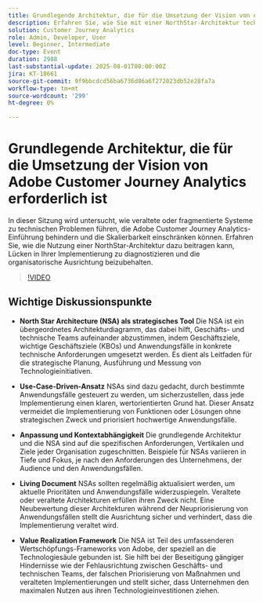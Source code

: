 ```yaml
---
title: Grundlegende Architektur, die für die Umsetzung der Vision von Adobe Customer Journey Analytics erforderlich ist
description: Erfahren Sie, wie Sie mit einer NorthStar-Architektur technische Altlasten reduzieren, die Adobe Customer Journey Analytics-Einführung optimieren und skalierbare, abgestimmte Adobe Experience Platform-Implementierungen unterstützen können.
solution: Customer Journey Analytics
role: Admin, Developer, User
level: Beginner, Intermediate
doc-type: Event
duration: 2988
last-substantial-update: 2025-08-01T00:00:00Z
jira: KT-18661
source-git-commit: 9f9bbcdcd56ba6736d86a6f272023db52e28fa7a
workflow-type: tm+mt
source-wordcount: '299'
ht-degree: 0%

---
```



# Grundlegende Architektur, die für die Umsetzung der Vision von Adobe Customer Journey Analytics erforderlich ist

In dieser Sitzung wird untersucht, wie veraltete oder fragmentierte Systeme zu technischen Problemen führen, die Adobe Customer Journey Analytics-Einführung behindern und die Skalierbarkeit einschränken können. Erfahren Sie, wie die Nutzung einer NorthStar-Architektur dazu beitragen kann, Lücken in Ihrer Implementierung zu diagnostizieren und die organisatorische Ausrichtung beizubehalten.

>[!VIDEO](https://video.tv.adobe.com/v/3470281/?learn=on&enablevpops)

## Wichtige Diskussionspunkte

* **North Star Architecture (NSA) als strategisches Tool** Die NSA ist ein übergeordnetes Architekturdiagramm, das dabei hilft, Geschäfts- und technische Teams aufeinander abzustimmen, indem Geschäftsziele, wichtige Geschäftsziele (KBOs) und Anwendungsfälle in konkrete technische Anforderungen umgesetzt werden. Es dient als Leitfaden für die strategische Planung, Ausführung und Messung von Technologieinitiativen.

* **Use-Case-Driven-Ansatz** NSAs sind dazu gedacht, durch bestimmte Anwendungsfälle gesteuert zu werden, um sicherzustellen, dass jede Implementierung einen klaren, wertorientierten Grund hat. Dieser Ansatz vermeidet die Implementierung von Funktionen oder Lösungen ohne strategischen Zweck und priorisiert hochwertige Anwendungsfälle.

* **Anpassung und Kontextabhängigkeit** Die grundlegende Architektur und die NSA sind auf die spezifischen Anforderungen, Vertikalen und Ziele jeder Organisation zugeschnitten. Beispiele für NSAs variieren in Tiefe und Fokus, je nach den Anforderungen des Unternehmens, der Audience und den Anwendungsfällen.

* **Living Document** NSAs sollten regelmäßig aktualisiert werden, um aktuelle Prioritäten und Anwendungsfälle widerzuspiegeln. Veraltete oder veraltete Architekturen erfüllen ihren Zweck nicht. Eine Neubewertung dieser Architekturen während der Neupriorisierung von Anwendungsfällen stellt die Ausrichtung sicher und verhindert, dass die Implementierung veraltet wird.

* **Value Realization Framework** Die NSA ist Teil des umfassenderen Wertschöpfungs-Frameworks von Adobe, der speziell an die Technologiesäule gebunden ist. Sie hilft bei der Beseitigung gängiger Hindernisse wie der Fehlausrichtung zwischen Geschäfts- und technischen Teams, der falschen Priorisierung von Maßnahmen und veralteten Implementierungen und stellt sicher, dass Unternehmen den maximalen Nutzen aus ihren Technologieinvestitionen ziehen.
